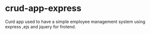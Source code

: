 # crud-app-express
Curd app used to have a simple employee management system using express ,ejs and jquery for frotend.
